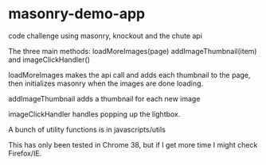 masonry-demo-app
================

code challenge using masonry, knockout and the chute api

The three main methods: loadMoreImages(page) addImageThumbnail(item) and imageClickHandler()

loadMoreImages makes the api call and adds each thumbnail to the page, then initializes masonry when the images are done loading.

addImageThumbnail adds a thumbnail for each new image

imageClickHandler handles popping up the lightbox.

A bunch of utility functions is in javascripts/utils

This has only been tested in Chrome 38, but if I get more time I might check Firefox/IE.
